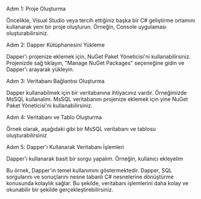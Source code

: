 Adım 1: Proje Oluşturma

Öncelikle, Visual Studio veya tercih ettiğiniz başka bir C# geliştirme ortamını kullanarak yeni bir proje oluşturun. Örneğin, Console uygulaması oluşturabilirsiniz.

Adım 2: Dapper Kütüphanesini Yükleme

Dapper'ı projenize eklemek için, NuGet Paket Yöneticisi'ni kullanabilirsiniz. Projenizde sağ tıklayın, "Manage NuGet Packages" seçeneğine gidin ve Dapper'ı arayarak yükleyin.

Adım 3: Veritabanı Bağlantısı Oluşturma

Dapper kullanabilmek için bir veritabanına ihtiyacınız vardır. Örneğimizde MsSQL kullanalım. MsSQL veritabanını projenize eklemek için yine NuGet Paket Yöneticisi'ni kullanabilirsiniz.

Adım 4: Veritabanı ve Tablo Oluşturma

Örnek olarak, aşağıdaki gibi bir MsSQL veritabanı ve tablosu oluşturabilirsiniz

Adım 5: Dapper'ı Kullanarak Veritabanı İşlemleri

Dapper'ı kullanarak basit bir sorgu yapalım. Örneğin, kullanıcı ekleyelim

Bu örnek, Dapper'ın temel kullanımını göstermektedir. Dapper, SQL sorgularını ve sonuçlarını nesne tabanlı C# nesnelerine dönüştürme konusunda kolaylık sağlar. Bu şekilde, veritabanı işlemlerini daha kolay ve okunabilir bir şekilde gerçekleştirebilirsiniz.

